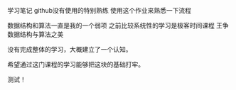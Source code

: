 学习笔记
github没有使用的特别熟练
使用这个作业来熟悉一下流程

数据结构和算法一直是我的一个弱项
之前比较系统性的学习是极客时间课程 王争 数据结构与算法之美

没有完成整体的学习，大概建立了一个认知。

希望通过这门课程的学习能够把这块的基础打牢。

测试！